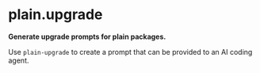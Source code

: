 # plain.upgrade

**Generate upgrade prompts for plain packages.**

Use `plain-upgrade` to create a prompt that can be provided to an AI coding agent.
